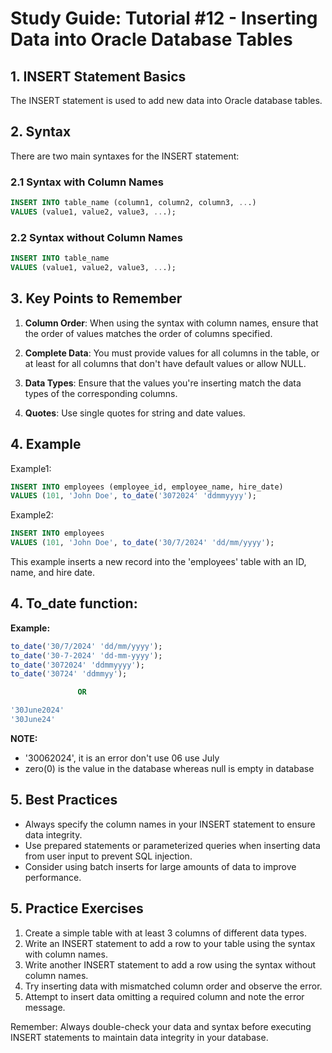 # Study Guide: Tutorial #12 - Inserting Data into Oracle Database Tables

## 1. INSERT Statement Basics

The INSERT statement is used to add new data into Oracle database tables. 

## 2. Syntax

There are two main syntaxes for the INSERT statement:

### 2.1 Syntax with Column Names

```sql
INSERT INTO table_name (column1, column2, column3, ...)
VALUES (value1, value2, value3, ...);
```

### 2.2 Syntax without Column Names

```sql
INSERT INTO table_name
VALUES (value1, value2, value3, ...);
```

## 3. Key Points to Remember

1. **Column Order**: When using the syntax with column names, ensure that the order of values matches the order of columns specified. 

2. **Complete Data**: You must provide values for all columns in the table, or at least for all columns that don't have default values or allow NULL. 

3. **Data Types**: Ensure that the values you're inserting match the data types of the corresponding columns.

4. **Quotes**: Use single quotes for string and date values.

## 4. Example
Example1:
```sql
INSERT INTO employees (employee_id, employee_name, hire_date)
VALUES (101, 'John Doe', to_date('3072024' 'ddmmyyyy');
```
Example2:
```sql
INSERT INTO employees
VALUES (101, 'John Doe', to_date('30/7/2024' 'dd/mm/yyyy');
```
This example inserts a new record into the 'employees' table with an ID, name, and hire date. 

## 4. To_date function:
**Example:**
 ```sql
to_date('30/7/2024' 'dd/mm/yyyy');
to_date('30-7-2024' 'dd-mm-yyyy');
to_date('3072024' 'ddmmyyyy');
to_date('30724' 'ddmmyy');

				OR

'30June2024'
'30June24'
```

**NOTE:**
- '30062024', it is an error don't use 06 use July
- zero(0) is the value in the database whereas null is empty in database

## 5. Best Practices
- Always specify the column names in your INSERT statement to ensure data integrity.
- Use prepared statements or parameterized queries when inserting data from user input to prevent SQL injection.
- Consider using batch inserts for large amounts of data to improve performance.

## 5. Practice Exercises

1. Create a simple table with at least 3 columns of different data types.
2. Write an INSERT statement to add a row to your table using the syntax with column names.
3. Write another INSERT statement to add a row using the syntax without column names.
4. Try inserting data with mismatched column order and observe the error.
5. Attempt to insert data omitting a required column and note the error message.

Remember: Always double-check your data and syntax before executing INSERT statements to maintain data integrity in your database.
